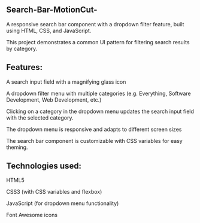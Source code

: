 ## Search-Bar-MotionCut-

A responsive search bar component with a dropdown filter feature, built using HTML, CSS, and JavaScript.

This project demonstrates a common UI pattern for filtering search results by category.

## Features:
A search input field with a magnifying glass icon

A dropdown filter menu with multiple categories (e.g. Everything, Software Development, Web Development, etc.)

Clicking on a category in the dropdown menu updates the search input field with the selected category.

The dropdown menu is responsive and adapts to different screen sizes

The search bar component is customizable with CSS variables for easy theming.

## Technologies used:
HTML5

CSS3 (with CSS variables and flexbox)

JavaScript (for dropdown menu functionality)

Font Awesome icons
